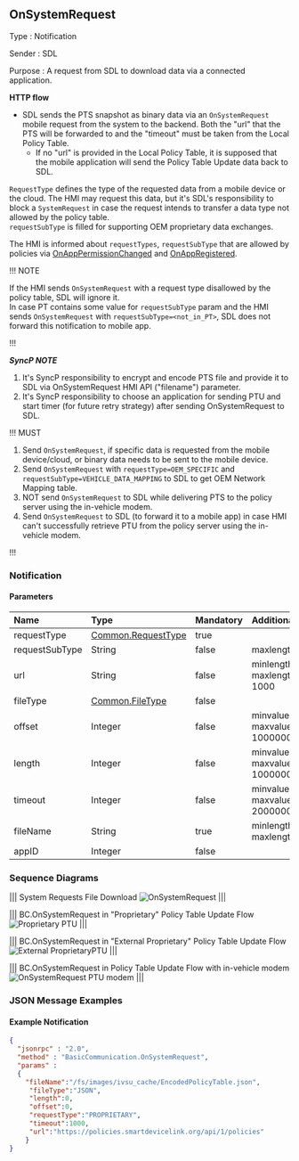 ## OnSystemRequest

Type
: Notification

Sender
: SDL

Purpose
: A request from SDL to download data via a connected application.

**HTTP flow**

* SDL sends the PTS snapshot as binary data via an `OnSystemRequest` mobile request from the system to the backend. Both the "url" that the PTS will be forwarded to and the "timeout" must be taken from the Local Policy Table.
    * If no "url" is provided in the Local Policy Table, it is supposed that the mobile application will send the Policy Table Update data back to SDL.

`RequestType` defines the type of the requested data from a mobile device or the cloud. The HMI may request this data, but it's SDL's responsibility to block a `SystemRequest` in case the request intends to transfer a data type not allowed by the policy table.  
`requestSubType` is filled for supporting OEM proprietary data exchanges.

The HMI is informed about `requestTypes`, `requestSubType` that are allowed by policies via [OnAppPermissionChanged](../../sdl/onapppermissionchanged) and [OnAppRegistered](../onappregistered).

!!! NOTE

If the HMI sends `OnSystemRequest` with a request type disallowed by the policy table, SDL will ignore it.  
In case PT contains some value for `requestSubType` param and the HMI sends `OnSystemRequest` with `requestSubType=<not_in_PT>`, SDL does not forward this notification to mobile app. 

!!!

_**SyncP NOTE**_   
 1. It's SyncP responsibility to encrypt and encode PTS file and provide it to SDL via OnSystemRequest HMI API ("filename") parameter.      
 2. It's SyncP responsibility to choose an application for sending PTU and start timer (for future retry strategy) after sending OnSystemRequest to SDL.

!!! MUST   
1. Send `OnSystemRequest`, if specific data is requested from the mobile device/cloud, or binary data needs to be sent to the mobile device.
2. Send `OnSystemRequest` with `requestType=OEM_SPECIFIC` and `requestSubType=VEHICLE_DATA_MAPPING` to SDL to get OEM Network Mapping table.
3. NOT send `OnSystemRequest` to SDL while delivering PTS to the policy server using the in-vehicle modem.
4. Send `OnSystemRequest` to SDL (to forward it to a mobile app) in case HMI can't successfully retrieve PTU from the policy server using the in-vehicle modem.

!!!

### Notification

#### Parameters

|Name|Type|Mandatory|Additional|
|:---|:---|:--------|:---------|
|requestType|[Common.RequestType](../../common/enums/#requesttype)|true||  
|requestSubType|String|false|maxlength: 255|
|url|String|false|minlength: 1<br>maxlength: 1000|
|fileType|[Common.FileType](../../common/enums/#filetype)|false||
|offset|Integer|false|minvalue: 0<br>maxvalue: 100000000000|
|length|Integer|false|minvalue: 0<br>maxvalue: 100000000000|
|timeout|Integer|false|minvalue: 0<br>maxvalue: 2000000000|
|fileName|String|true|minlength: 1<br>maxlength: 255|
|appID|Integer|false||

### Sequence Diagrams

|||
System Requests File Download
![OnSystemRequest](./assets/OnSystemRequest.png)
|||

|||
BC.OnSystemRequest in "Proprietary" Policy Table Update Flow
![Proprietary PTU](./assets/OnSystemRequest_in_Proprietary_PTU_flow.png)
|||

|||
BC.OnSystemRequest in "External Proprietary" Policy Table Update Flow
![External ProprietaryPTU](./assets/OnSystemRequest_in_External_Proprietary_PTU_flow.png)
|||

|||
BC.OnSystemRequest in Policy Table Update Flow with in-vehicle modem
![OnSystemRequest PTU modem](./assets/PTU_modem_failure.png)
|||

### JSON Message Examples

#### Example Notification

```json
{
  "jsonrpc" : "2.0",
  "method" : "BasicCommunication.OnSystemRequest",
  "params" :
  {
    "fileName":"/fs/images/ivsu_cache/EncodedPolicyTable.json",
     "fileType":"JSON",
     "length":0,
     "offset":0,
     "requestType":"PROPRIETARY",
     "timeout":1000,
     "url":"https://policies.smartdevicelink.org/api/1/policies"
    }
}
```
